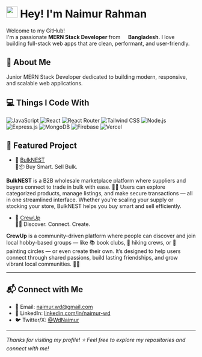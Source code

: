 <h1><img src="https://emojis.slackmojis.com/emojis/images/1531849430/4246/blob-sunglasses.gif?1531849430" width="30"/> Hey! I'm Naimur Rahman</h1>

<p>Welcome to my GitHub! <br/> I'm a passionate <b>MERN Stack Developer</b> from <img src="" width="13"/> <b>Bangladesh</b>. I love building full-stack web apps that are clean, performant, and user-friendly.</p>


## 🚀 About Me
Junior MERN Stack Developer dedicated to building modern, responsive, and scalable web applications.

## 💻 Things I Code With

<p>
  <!-- Frontend Core -->
  <img title="JavaScript" alt="JavaScript" src="https://img.shields.io/badge/-JavaScript-F7DF1E?style=flat-square&logo=javascript&logoColor=black" />
  <img title="React" alt="React" src="https://img.shields.io/badge/-React-45b8d8?style=flat-square&logo=react&logoColor=white" />
  <img title="React Router" alt="React Router" src="https://img.shields.io/badge/-React_Router-CA4245?style=flat-square&logo=react-router&logoColor=white" />
  <img title="Tailwind CSS" alt="Tailwind CSS" src="https://img.shields.io/badge/-TailwindCSS-38B2AC?style=flat-square&logo=tailwind-css&logoColor=white" />

  <!-- Backend Core -->
  <img title="Node.js" alt="Node.js" src="https://img.shields.io/badge/-Node.js-339933?style=flat-square&logo=node.js&logoColor=white" />
  <img title="Express.js" alt="Express.js" src="https://img.shields.io/badge/-Express.js-404d59?style=flat-square&logo=express&logoColor=white" />

  <!-- Database & Auth -->
  <img title="MongoDB" alt="MongoDB" src="https://img.shields.io/badge/-MongoDB-4EA94B?style=flat-square&logo=mongodb&logoColor=white" />
  <img title="Firebase" alt="Firebase" src="https://img.shields.io/badge/-Firebase-FFCA28?style=flat-square&logo=firebase&logoColor=black" />

  <!-- Deployment -->
  <img title="Vercel" alt="Vercel" src="https://img.shields.io/badge/-Vercel-000000?style=flat-square&logo=vercel&logoColor=white" />
</p>


## 📂 Featured Project

- 🚀 [BulkNEST](https://bulknest.web.app/)  
🛒📦 Buy Smart. Sell Bulk.

**BulkNEST** is a B2B wholesale marketplace platform where suppliers and buyers connect to trade in bulk with ease. 🧑‍💼 Users can explore categorized products, manage listings, and make secure transactions — all in one streamlined interface. Whether you're scaling your supply or stocking your store, BulkNEST helps you buy smart and sell efficiently.

- 🚀 [CrewUp](https://crewup.web.app/)  
🎯🤝 Discover. Connect. Create.

**CrewUp** is a community-driven platform where people can discover and join local hobby-based groups — like 📚 book clubs, 🥾 hiking crews, or 🎨 painting circles — or even create their own. It’s designed to help users connect through shared passions, build lasting friendships, and grow vibrant local communities. 🌱🏡



---

## 📬 Connect with Me

- 📧 Email: [naimur.wd@gmail.com](mailto:naimur.wd@gmail.com)  
- 💼 LinkedIn: [linkedin.com/in/naimur-wd](https://www.linkedin.com/in/naimur-wd/)  
- 🐦 Twitter/X: [@WdNaimur](https://x.com/WdNaimur)

---

_Thanks for visiting my profile! ⭐ Feel free to explore my repositories and connect with me!_

